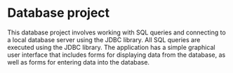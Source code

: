 # Database project
This database project involves working with SQL queries and connecting to a local database server using the JDBC library. All SQL queries are executed using the JDBC library. The application has a simple graphical user interface that includes forms for displaying data from the database, as well as forms for entering data into the database.
